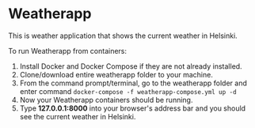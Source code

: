 # Weatherapp

This is weather application that shows the current weather in Helsinki.


To run Weatherapp from containers:

1. Install Docker and Docker Compose if they are not already installed.
2. Clone/download entire weatherapp folder to your machine.
3. From the command prompt/terminal, go to the weatherapp folder and enter command `docker-compose -f weatherapp-compose.yml up -d`
4. Now your Weatherapp containers should be running.
5. Type **127.0.0.1:8000** into your browser's address bar and you should see the current weather in Helsinki.
